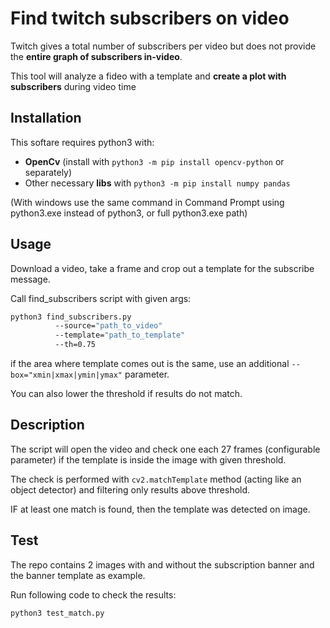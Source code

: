 # Find twitch subscribers on video
Twitch gives a total number of subscribers per video but does not provide the **entire graph of subscribers in-video**.

This tool will analyze a fideo with a template and **create a plot with subscribers** during video time
## Installation

This softare requires python3 with:
- **OpenCv** (install with `python3 -m pip install opencv-python` or separately)
- Other necessary **libs** with `python3 -m pip install numpy pandas`

(With windows use the same command in Command Prompt using python3.exe instead of python3, or full python3.exe path)

## Usage

Download a video, take a frame and crop out a template for the subscribe message.

Call find_subscribers script with given args:

```bash
python3 find_subscribers.py 
          --source="path_to_video"
          --template="path_to_template"
          --th=0.75
```

if the area where template comes out is the same, use an additional `--box="xmin|xmax|ymin|ymax"` parameter.

You can also lower the threshold if results do not match.

## Description

The script will open the video and check one each 27 frames (configurable parameter) if the template is inside the image with given threshold.

The check is performed with `cv2.matchTemplate` method (acting like an object detector) and filtering only results above threshold.

IF at least one match is found, then the template was detected on image.

## Test

The repo contains 2 images with and without the subscription banner and the banner template as example.

Run following code to check the results:

```bash
python3 test_match.py
```